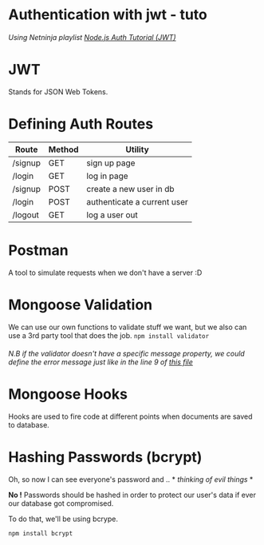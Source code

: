 # Authentication with jwt - tuto
###### Using Netninja playlist [Node.js Auth Tutorial (JWT)](https://www.youtube.com/playlist?list=PL4cUxeGkcC9iqqESP8335DA5cRFp8loyp)

# JWT 
Stands for JSON Web Tokens.

# Defining Auth Routes
Route | Method | Utility
------|-------|---------
/signup | GET | sign up page
/login | GET | log in page
/signup | POST | create a new user in db
/login | POST | authenticate a current user
/logout | GET | log a user out

# Postman
A tool to simulate requests when we don't have a server :D

# Mongoose Validation

We can use our own functions to validate stuff we want, but we also can use a 3rd party tool that does the job. 
`npm install validator`

###### N.B if the validator doesn't have a specific message property, we could define the error message just like in the line 9 of [this file](https://github.com/locust49/nodejs-tuto/blob/jwt/controllers/authController.js)

# Mongoose Hooks

Hooks are used to fire code at different points when documents are saved to database.

# Hashing Passwords (bcrypt)

Oh, so now I can see everyone's password and .. * *thinking of evil things* *

**No !**
Passwords should be hashed in order to protect our user's data if ever our database got compromised. 

To do that, we'll be using bcrype.

`npm install bcrypt`

